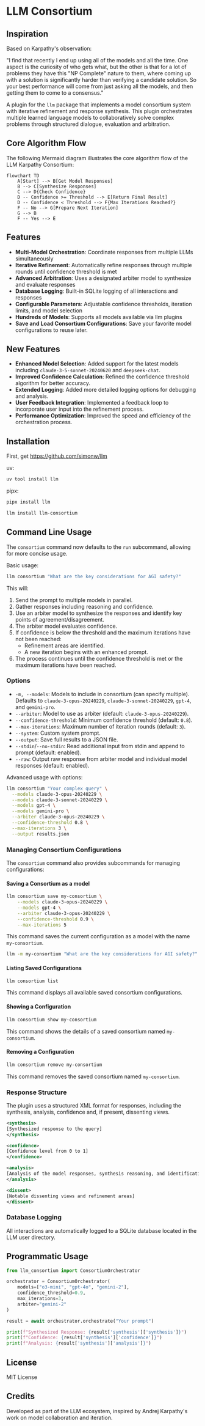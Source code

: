# LLM Consortium

## Inspiration

Based on Karpathy's observation:

"I find that recently I end up using all of the models and all the time. One aspect is the curiosity of who gets what, but the other is that for a lot of problems they have this "NP Complete" nature to them, where coming up with a solution is significantly harder than verifying a candidate solution. So your best performance will come from just asking all the models, and then getting them to come to a consensus."

A plugin for the `llm` package that implements a model consortium system with iterative refinement and response synthesis. This plugin orchestrates multiple learned language models to collaboratively solve complex problems through structured dialogue, evaluation and arbitration.

## Core Algorithm Flow

The following Mermaid diagram illustrates the core algorithm flow of the LLM Karpathy Consortium:

```mermaid
flowchart TD
    A[Start] --> B[Get Model Responses]
    B --> C[Synthesize Responses]
    C --> D{Check Confidence}
    D -- Confidence >= Threshold --> E[Return Final Result]
    D -- Confidence < Threshold --> F{Max Iterations Reached?}
    F -- No --> G[Prepare Next Iteration]
    G --> B
    F -- Yes --> E
```

## Features

- **Multi-Model Orchestration**: Coordinate responses from multiple LLMs simultaneously
- **Iterative Refinement**: Automatically refine responses through multiple rounds until confidence threshold is met
- **Advanced Arbitration**: Uses a designated arbiter model to synthesize and evaluate responses
- **Database Logging**: Built-in SQLite logging of all interactions and responses
- **Configurable Parameters**: Adjustable confidence thresholds, iteration limits, and model selection
- **Hundreds of Models**: Supports all models available via llm plugins
- **Save and Load Consortium Configurations**: Save your favorite model configurations to reuse later.

## New Features

- **Enhanced Model Selection**: Added support for the latest models including `claude-3-5-sonnet-20240620` and `deepseek-chat`.
- **Improved Confidence Calculation**: Refined the confidence threshold algorithm for better accuracy.
- **Extended Logging**: Added more detailed logging options for debugging and analysis.
- **User Feedback Integration**: Implemented a feedback loop to incorporate user input into the refinement process.
- **Performance Optimization**: Improved the speed and efficiency of the orchestration process.

## Installation
First, get https://github.com/simonw/llm

uv:
```bash
uv tool install llm
```
pipx:
```bash
pipx install llm
```

```bash
llm install llm-consortium
```

## Command Line Usage

The `consortium` command now defaults to the `run` subcommand, allowing for more concise usage.

Basic usage:
```bash
llm consortium "What are the key considerations for AGI safety?"
```

This will:

1. Send the prompt to multiple models in parallel.
2. Gather responses including reasoning and confidence.
3. Use an arbiter model to synthesize the responses and identify key points of agreement/disagreement.
4. The arbiter model evaluates confidence.
5. If confidence is below the threshold and the maximum iterations have not been reached:
   - Refinement areas are identified.
   - A new iteration begins with an enhanced prompt.
6. The process continues until the confidence threshold is met or the maximum iterations have been reached.

### Options

- `-m, --models`: Models to include in consortium (can specify multiple). Defaults to `claude-3-opus-20240229`, `claude-3-sonnet-20240229`, `gpt-4`, and `gemini-pro`.
- `--arbiter`: Model to use as arbiter (default: `claude-3-opus-20240229`).
- `--confidence-threshold`: Minimum confidence threshold (default: `0.8`).
- `--max-iterations`: Maximum number of iteration rounds (default: `3`).
- `--system`: Custom system prompt.
- `--output`: Save full results to a JSON file.
- `--stdin`/`--no-stdin`: Read additional input from stdin and append to prompt (default: enabled).
- `--raw`: Output raw response from arbiter model and individual model responses (default: enabled).

Advanced usage with options:
```bash
llm consortium "Your complex query" \
  --models claude-3-opus-20240229 \
  --models claude-3-sonnet-20240229 \
  --models gpt-4 \
  --models gemini-pro \
  --arbiter claude-3-opus-20240229 \
  --confidence-threshold 0.8 \
  --max-iterations 3 \
  --output results.json
```

### Managing Consortium Configurations
The `consortium` command also provides subcommands for managing configurations:

#### Saving a Consortium as a model
```bash
llm consortium save my-consortium \
    --models claude-3-opus-20240229 \
    --models gpt-4 \
    --arbiter claude-3-opus-20240229 \
    --confidence-threshold 0.9 \
    --max-iterations 5
```
This command saves the current configuration as a model with the name `my-consortium`.

```bash
llm -m my-consortium "What are the key considerations for AGI safety?"
```


#### Listing Saved Configurations
```bash
llm consortium list
```
This command displays all available saved consortium configurations.

#### Showing a Configuration
```bash
llm consortium show my-consortium
```
This command shows the details of a saved consortium named `my-consortium`.

#### Removing a Configuration
```bash
llm consortium remove my-consortium
```
This command removes the saved consortium named `my-consortium`.

### Response Structure

The plugin uses a structured XML format for responses, including the synthesis, analysis, confidence and, if present, dissenting views.

```xml
<synthesis>
[Synthesized response to the query]
</synthesis>

<confidence>
[Confidence level from 0 to 1]
</confidence>

<analysis>
[Analysis of the model responses, synthesis reasoning, and identification of key points of agreement or disagreement]
</analysis>

<dissent>
[Notable dissenting views and refinement areas]
</dissent>
```

### Database Logging

All interactions are automatically logged to a SQLite database located in the LLM user directory.

## Programmatic Usage

```python
from llm_consortium import ConsortiumOrchestrator

orchestrator = ConsortiumOrchestrator(
    models=["o3-mini", "gpt-4o", "gemini-2"],
    confidence_threshold=0.9,
    max_iterations=3,
    arbiter="gemini-2"
)

result = await orchestrator.orchestrate("Your prompt")

print(f"Synthesized Response: {result['synthesis']['synthesis']}")
print(f"Confidence: {result['synthesis']['confidence']}")
print(f"Analysis: {result['synthesis']['analysis']}")
```

## License

MIT License

## Credits

Developed as part of the LLM ecosystem, inspired by Andrej Karpathy's work on model collaboration and iteration.
